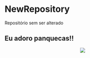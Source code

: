 # NewRepository
<p> Repositório sem ser alterado</p>
<h2>Eu adoro panquecas!!</h2>
<p align="center"> 
<img src="https://moinhoglobo.com.br/wp-content/uploads/2018/09/24-panqueca.jpg">
</p>
